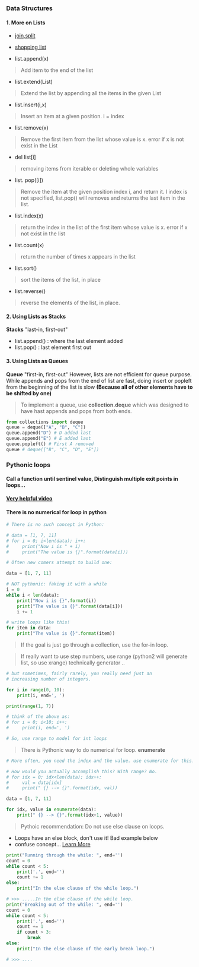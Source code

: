 ### Data Structures
#### 1. More on Lists 
- [join,split](D2_list.py) 
- [shopping list](D3_shopping_list.py)

- list.append(x) 
> Add item to the end of the list
- list.extend(List)
> Extend the list by appending all the items in the given List
- list.insert(i,x)
> Insert an item at a given position. i = index 
- list.remove(x)
> Remove the first item from the list whose value is x. error if x is not exist in the List
- del list[i]
> removing items from iterable or deleting whole variables
- list. pop([i])
> Remove the item at the given position index i, and return it. I index is not specified, list.pop() will 
removes and returns the last item in the list. 
- list.index(x)
> return the index in the list of the first item whose value is x. error if x not exist in the list
- list.count(x)
> return the number of times x appears in the list
- list.sort()
> sort the items of the list, in place
- list.reverse()
> reverse the elements of the list, in place.


#### 2. Using Lists as Stacks
**Stacks** "last-in, first-out"  
- list.append() : where the last element added
- list.pop()  : last element first out

#### 3. Using Lists as Queues
**Queue** "first-in, first-out"  However, lists are not efficient for queue purpose. While appends and pops from the 
end of list are fast, doing insert or popleft from the beginning of the list is slow **(Because all of other elements 
have to be shifted by one)**
> To implement a queue, use **collection.deque** which was designed to have hast appends and pops from both ends.
```python
from collections import deque
queue = deque(["A", "B", "C"])
queue.append("D") # D added last
queue.append("E") # E added last
queue.popleft() # First A removed
queue # deque(["B", "C", "D", "E"])

```

### Pythonic loops 

#### Call a function until sentinel value, Distinguish multiple exit points in loops...
 **[Very helpful video](https://www.youtube.com/watch?v=OSGv2VnC0go&ab_channel=NextDayVideo)**
#### There is no numerical for loop in python
```python
# There is no such concept in Python:

# data = [1, 7, 11]
# for i = 0; i<len(data); i++:
#     print("Now i is " + i)
#     print("The value is {}".format(data[i]))

# Often new comers attempt to build one:

data = [1, 7, 11]

# NOT pythonic: faking it with a while
i = 0
while i < len(data):
    print("Now i is {}".format(i))
    print("The value is {}".format(data[i]))
    i += 1

# write loops like this! 
for item in data:
    print("The value is {}".format(item))
```
> If the goal is just go through a collection, use the for-in loop.

> If really want to use step numbers, use range (python2 will generate list, so use xrange)
 technically generator .. 

```python
# but sometimes, fairly rarely, you really need just an
# increasing number of integers.

for i in range(0, 10):
    print(i, end=', ')

print(range(1, 7))

# think of the above as:
# for i = 0; i<10; i++:
#     print(i, end=', ')

# So, use range to model for int loops
```
> There is Pythonic way to do numerical for loop. **enumerate**
```python
# More often, you need the index and the value. use enumerate for this!

# How would you actually accomplish this? With range? No.
# for idx = 0; idx<len(data); idx++:
#     val = data[idx]
#     print(" {} --> {}".format(idx, val))

data = [1, 7, 11]

for idx, value in enumerate(data):
    print(" {} --> {}".format(idx+1, value))
```
> Pythoic recommendation: Do not use else clause on loops. 
- Loops have an else block, don't use it! Bad example below
- confuse concept... [Learn More](https://python-notes.curiousefficiency.org/en/latest/python_concepts/break_else.html)
```python
print("Running through the while: ", end='')
count = 0
while count < 5:
    print('.', end='')
    count += 1
else:
    print("In the else clause of the while loop.")

# >>> .....In the else clause of the while loop.
print("Breaking out of the while: ", end='')
count = 0
while count < 5:
    print('.', end='')
    count += 1
    if count > 3:
        break
else:
    print("In the else clause of the early break loop.")

# >>> ....

```